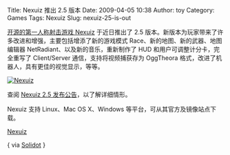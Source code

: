 Title: Nexuiz 推出 2.5 版本
Date: 2009-04-05 10:38
Author: toy
Category: Games
Tags: Nexuiz
Slug: nexuiz-25-is-out

[开源的第一人称射击游戏
Nexuiz](http://linuxtoy.org/archives/nexuiz.html) 于近日推出了 2.5
版本。新版本为玩家带来了许多改进和增强，主要包括增添了新的游戏模式
Race、新的地图、新的武器、地图编辑器
NetRadiant、以及新的音乐，重新制作了 HUD 和用户可调整计分卡，完全重写了
Client/Server 通信，支持将视频捕获存为 OggTheora
格式，改进了机器人，具有更佳的视觉显示，等等。

[![Nexuiz](http://i.linuxtoy.org/images/2009/04/nexuiz-thumb.jpg)](http://i.linuxtoy.org/images/2009/04/nexuiz.jpg)

查阅 [Nexuiz 2.5
发布公告](http://alientrap.org/forum/viewtopic.php?t=4448)，以了解详细情形。

Nexuiz 支持 Linux、Mac OS X、Windows 等平台，可从其官方及镜像站点下载。

[Nexuiz](http://www.alientrap.org/nexuiz/downloads.php)

{ via [Solidot](http://games.solidot.org/games/09/04/04/1610233.shtml) }
